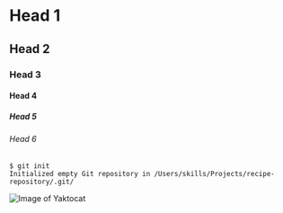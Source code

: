 # Head 1
## Head 2
### Head 3
#### Head 4
##### Head 5
###### Head 6

```
$ git init
Initialized empty Git repository in /Users/skills/Projects/recipe-repository/.git/
```


![Image of Yaktocat](https://octodex.github.com/images/yaktocat.png)
